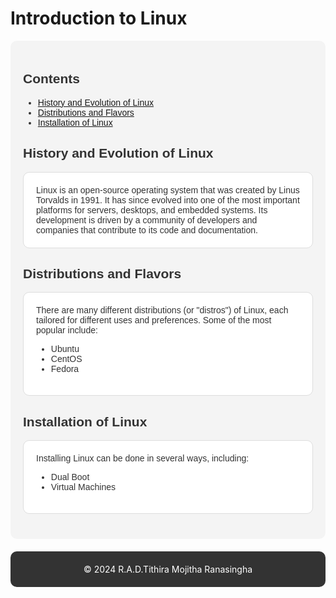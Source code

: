 # Introduction to Linux

<div style="font-family: Arial, sans-serif; background-color: #f4f4f4; color: #333; padding: 20px; border-radius: 10px;">

## Contents
- [History and Evolution of Linux](#history-and-evolution-of-linux)
- [Distributions and Flavors](#distributions-and-flavors)
- [Installation of Linux](#installation-of-linux)

## History and Evolution of Linux
<div style="background: #fff; padding: 20px; border: 1px solid #ddd; margin-bottom: 20px; border-radius: 10px;">
Linux is an open-source operating system that was created by Linus Torvalds in 1991. It has since evolved into one of the most important platforms for servers, desktops, and embedded systems. Its development is driven by a community of developers and companies that contribute to its code and documentation.
</div>

## Distributions and Flavors
<div style="background: #fff; padding: 20px; border: 1px solid #ddd; margin-bottom: 20px; border-radius: 10px;">
There are many different distributions (or "distros") of Linux, each tailored for different uses and preferences. Some of the most popular include:
<ul>
    <li>Ubuntu</li>
    <li>CentOS</li>
    <li>Fedora</li>
</ul>
</div>

## Installation of Linux
<div style="background: #fff; padding: 20px; border: 1px solid #ddd; margin-bottom: 20px; border-radius: 10px;">
Installing Linux can be done in several ways, including:
<ul>
    <li>Dual Boot</li>
    <li>Virtual Machines</li>
</ul>
</div>

</div>

<footer style="text-align: center; padding: 20px; background: #333; color: #fff; border-radius: 10px; margin-top: 20px;">
    &copy; 2024 R.A.D.Tithira Mojitha Ranasingha
</footer>
